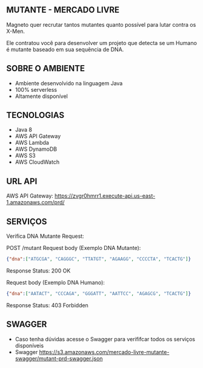 ## MUTANTE - MERCADO LIVRE

Magneto quer recrutar tantos mutantes quanto possível para lutar contra os X-Men.

Ele contratou você para desenvolver um projeto que detecta se um
Humano é mutante baseado em sua sequência de DNA.

## SOBRE O AMBIENTE

- Ambiente desenvolvido na linguagem Java
- 100% serverless
- Altamente disponível

## TECNOLOGIAS
- Java 8
- AWS API Gateway
- AWS Lambda
- AWS DynamoDB
- AWS S3
- AWS CloudWatch 

## URL API 

AWS API Gateway: https://zvgr0hmrr1.execute-api.us-east-1.amazonaws.com/prd/

## SERVIÇOS
Verifica DNA Mutante
Request:

POST /mutant
Request body (Exemplo DNA Mutante):
  ```json
  {"dna":["ATGCGA", "CAGGGC", "TTATGT", "AGAAGG", "CCCCTA", "TCACTG"]}
```
Response Status:
  200 OK

Request body (Exemplo DNA Humano):
  ```json
  {"dna":["AATACT", "CCCAGA", "GGGATT", "AATTCC", "AGAGCG", "TCACTG"]}
```
Response Status:
  403 Forbidden

## SWAGGER

- Caso tenha dúvidas acesse o Swagger para verififcar todos os serviços disponíveis
- Swagger https://s3.amazonaws.com/mercado-livre-mutante-swagger/mutant-prd-swagger.json



